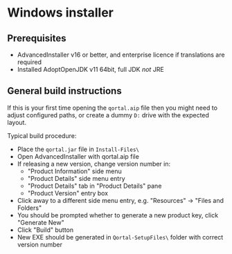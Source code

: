 # Windows installer

## Prerequisites

* AdvancedInstaller v16 or better, and enterprise licence if translations are required
* Installed AdoptOpenJDK v11 64bit, full JDK *not* JRE

## General build instructions

If this is your first time opening the `qortal.aip` file then you might need to adjust
configured paths, or create a dummy `D:` drive with the expected layout.

Typical build procedure:

* Place the `qortal.jar` file in `Install-Files\`
* Open AdvancedInstaller with qortal.aip file
* If releasing a new version, change version number in:
	+ "Product Information" side menu
	+ "Product Details" side menu entry
	+ "Product Details" tab in "Product Details" pane
	+ "Product Version" entry box
* Click away to a different side menu entry, e.g. "Resources" -> "Files and Folders"
* You should be prompted whether to generate a new product key, click "Generate New"
* Click "Build" button
* New EXE should be generated in `Qortal-SetupFiles\` folder with correct version number

